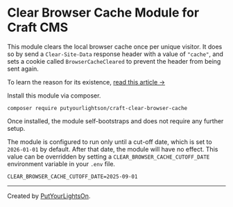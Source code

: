 # Clear Browser Cache Module for Craft CMS

This module clears the local browser cache once per unique visitor. It does so by send a `Clear-Site-Data` response header with a value of `"cache"`, and sets a cookie called `BrowserCacheCleared` to prevent the header from being sent again.

To learn the reason for its existence, [read this article →](https://putyourlightson.com/articles/critical-update-for-a-blitz-blunder)

Install this module via composer.

```shell
composer require putyourlightson/craft-clear-browser-cache
```

Once installed, the module self-bootstraps and does not require any further setup.

The module is configured to run only until a cut-off date, which is set to `2026-01-01` by default. After that date, the module will have no effect. This value can be overridden by setting a `CLEAR_BROWSER_CACHE_CUTOFF_DATE` environment variable in your `.env` file.

```shell
CLEAR_BROWSER_CACHE_CUTOFF_DATE=2025-09-01
```

---

Created by [PutYourLightsOn](https://putyourlightson.com/).

